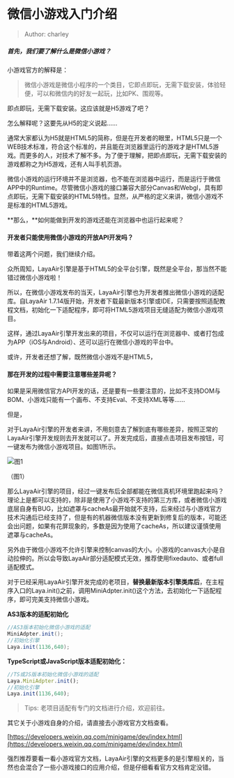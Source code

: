 # 微信小游戏入门介绍

> Author: charley

##### 首先，我们要了解什么是微信小游戏？

小游戏官方的解释是：

> 微信小游戏是微信小程序的一个类目，它即点即玩，无需下载安装，体验轻便，可以和微信内的好友一起玩，比如PK、围观等。

即点即玩，无需下载安装。这应该就是H5游戏了吧？

怎么解释呢？这要先从H5的定义说起……

通常大家都认为H5就是HTML5的简称，但是在开发者的眼里，HTML5只是一个WEB技术标准，符合这个标准的，并且能在浏览器里运行的游戏才是HTML5游戏。而更多的人，对技术了解不多。为了便于理解，把即点即玩，无需下载安装的游戏都称之为H5游戏，还有人叫手机页游。

微信小游戏的运行环境并不是浏览器，也不能在浏览器中运行，而是运行于微信APP中的Runtime。尽管微信小游戏的接口兼容大部分Canvas和Webgl，具有即点即玩，无需下载安装的HTML5特性。显然，从严格的定义来讲，微信小游戏不是标准的HTML5游戏。

**那么，**如何能做到开发的游戏还能在浏览器中也运行起来呢？

#### 开发者只能使用微信小游戏的开放API开发吗？

带着这两个问题，我们继续介绍。

众所周知，LayaAir引擎是基于HTML5的全平台引擎，既然是全平台，那当然不能错过微信小游戏啦！

所以，在微信小游戏发布的当天，LayaAir引擎也为开发者推出微信小游戏的适配库。自LayaAir 1.7.14版开始，开发者下载最新版本引擎或IDE，只需要按照适配教程文档，初始化一下适配程序，即可将HTML5游戏项目无缝适配为微信小游戏项目。

这样，通过LayaAir引擎开发出来的项目，不仅可以运行在浏览器中、或者打包成为APP（iOS与Android）、还可以运行在微信小游戏的平台中。

或许，开发者还想了解，既然微信小游戏不是HTML5，

#### 那在开发的过程中需要注意哪些差异呢？

如果是采用微信官方API开发的话，还是要有一些要注意的，比如不支持DOM与BOM、小游戏只能有一个画布、不支持Eval、不支持XML等等……

但是，

对于LayaAir引擎的开发者来讲，不用刻意去了解到底有哪些差异，按照正常的LayaAir引擎开发规则去开发就可以了。开发完成后，直接点击项目发布按钮，可一键发布为微信小游戏项目。如图1所示。

![图1](img/2.png) 

（图1）

那么LayaAir引擎的项目，经过一键发布后全部都能在微信真机环境里跑起来吗？理论上是都可以支持的，除非是使用了小游戏不支持的第三方库，或者微信小游戏底层自身有BUG，比如遮罩与cacheAs最开始就不支持，后来经过与小游戏官方技术沟通后已经支持了，但是有的机器微信版本没有更新到修复后的版本，可能还会出问题，如果有花屏现象的，多数是因为使用了cacheAs，所以建议谨慎使用遮罩与cacheAs。

另外由于微信小游戏不允许引擎来控制canvas的大小。小游戏的canvas大小是自动拉伸的。所以会导致LayaAir部分适配模式无效，推荐使用fixedauto、或者full适配模式。

对于已经采用LayaAir引擎开发完成的老项目，**替换最新版本引擎类库后**，在主程序入口的Laya.init()之前，调用MiniAdpter.init()这个方法，去初始化一下适配程序，即可完美支持微信小游戏。

**AS3版本的适配初始化**

```java
//AS3版本初始化微信小游戏的适配
MiniAdpter.init();
//初始化引擎
Laya.init(1136,640);
```

**TypeScript或JavaScript版本适配初始化：**

```javascript
//TS或JS版本初始化微信小游戏的适配
Laya.MiniAdpter.init();
//初始化引擎
Laya.init(1136,640);
```

> Tips: 老项目适配有专门的文档进行介绍，欢迎前往。



其它关于小游戏自身的介绍，请直接去小游戏官方文档查看。

[https://developers.weixin.qq.com/minigame/dev/index.html](https://developers.weixin.qq.com/minigame/dev/index.html)

强烈推荐要看一看小游戏官方文档，LayaAir引擎的文档更多的是引擎相关的，当然也会混合了一些小游戏接口的应用介绍，但是仔细看看官方文档肯定没错。